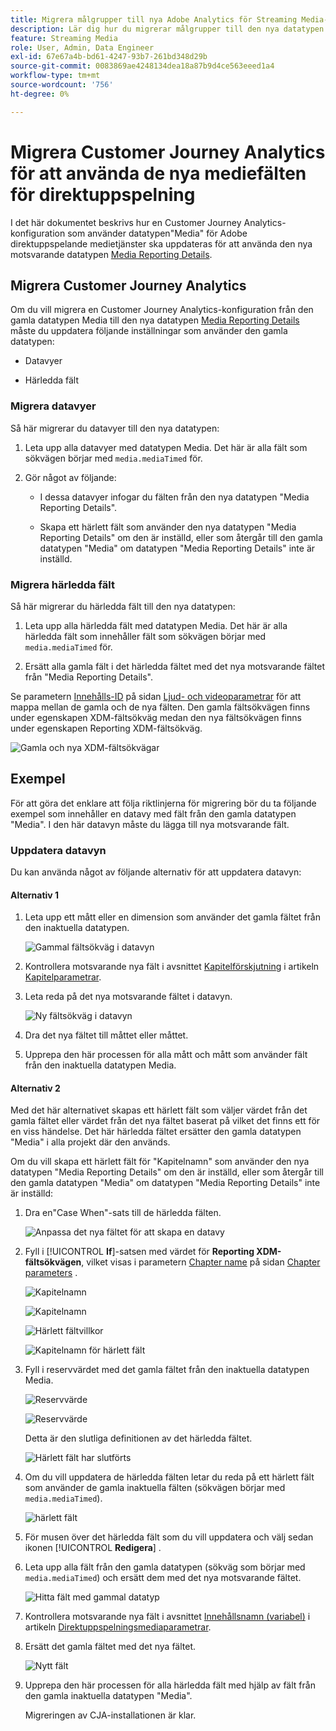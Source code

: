 ```yaml
---
title: Migrera målgrupper till nya Adobe Analytics för Streaming Media-datatyp
description: Lär dig hur du migrerar målgrupper till den nya datatypen Adobe Analytics for Streaming Media
feature: Streaming Media
role: User, Admin, Data Engineer
exl-id: 67e67a4b-bd61-4247-93b7-261bd348d29b
source-git-commit: 0083869ae4248134dea18a87b9d4ce563eeed1a4
workflow-type: tm+mt
source-wordcount: '756'
ht-degree: 0%

---
```


# Migrera Customer Journey Analytics för att använda de nya mediefälten för direktuppspelning

I det här dokumentet beskrivs hur en Customer Journey Analytics-konfiguration som använder datatypen&quot;Media&quot; för Adobe direktuppspelande medietjänster ska uppdateras för att använda den nya motsvarande datatypen [Media Reporting Details](https://experienceleague.adobe.com/sv/docs/experience-platform/xdm/data-types/media-reporting-details).

## Migrera Customer Journey Analytics

Om du vill migrera en Customer Journey Analytics-konfiguration från den gamla datatypen Media till den nya datatypen [Media Reporting Details](https://experienceleague.adobe.com/sv/docs/experience-platform/xdm/data-types/media-reporting-details) måste du uppdatera följande inställningar som använder den gamla datatypen:

* Datavyer

* Härledda fält

### Migrera datavyer

Så här migrerar du datavyer till den nya datatypen:

1. Leta upp alla datavyer med datatypen Media. Det här är alla fält som sökvägen börjar med `media.mediaTimed` för.

1. Gör något av följande:

   * I dessa datavyer infogar du fälten från den nya datatypen &quot;Media Reporting Details&quot;.

   * Skapa ett härlett fält som använder den nya datatypen &quot;Media Reporting Details&quot; om den är inställd, eller som återgår till den gamla datatypen &quot;Media&quot; om datatypen &quot;Media Reporting Details&quot; inte är inställd.

### Migrera härledda fält

Så här migrerar du härledda fält till den nya datatypen:

1. Leta upp alla härledda fält med datatypen Media. Det här är alla härledda fält som innehåller fält som sökvägen börjar med `media.mediaTimed` för.

1. Ersätt alla gamla fält i det härledda fältet med det nya motsvarande fältet från &quot;Media Reporting Details&quot;.

Se parametern [Innehålls-ID](https://experienceleague.adobe.com/sv/docs/media-analytics/using/implementation/variables/audio-video-parameters#content-id) på sidan [Ljud- och videoparametrar](https://experienceleague.adobe.com/sv/docs/media-analytics/using/implementation/variables/audio-video-parameters) för att mappa mellan de gamla och de nya fälten. Den gamla fältsökvägen finns under egenskapen XDM-fältsökväg medan den nya fältsökvägen finns under egenskapen Reporting XDM-fältsökväg.

![Gamla och nya XDM-fältsökvägar](assets/field-paths-updated.jpeg)

## Exempel

För att göra det enklare att följa riktlinjerna för migrering bör du ta följande exempel som innehåller en datavy med fält från den gamla datatypen &quot;Media&quot;. I den här datavyn måste du lägga till nya motsvarande fält.

### Uppdatera datavyn

Du kan använda något av följande alternativ för att uppdatera datavyn:

#### Alternativ 1

1. Leta upp ett mått eller en dimension som använder det gamla fältet från den inaktuella datatypen.

   ![Gammal fältsökväg i datavyn](assets/old-field-data-view.jpeg)

1. Kontrollera motsvarande nya fält i avsnittet [Kapitelförskjutning](https://experienceleague.adobe.com/sv/docs/media-analytics/using/implementation/variables/chapter-parameters#chapter-offset) i artikeln [Kapitelparametrar](https://experienceleague.adobe.com/sv/docs/media-analytics/using/implementation/variables/chapter-parameters).

1. Leta reda på det nya motsvarande fältet i datavyn.

   ![Ny fältsökväg i datavyn](assets/new-field-data-view.jpeg)

1. Dra det nya fältet till måttet eller måttet.

1. Upprepa den här processen för alla mått och mått som använder fält från den inaktuella datatypen Media.

#### Alternativ 2

Med det här alternativet skapas ett härlett fält som väljer värdet från det gamla fältet eller värdet från det nya fältet baserat på vilket det finns ett för en viss händelse. Det här härledda fältet ersätter den gamla datatypen &quot;Media&quot; i alla projekt där den används.

Om du vill skapa ett härlett fält för &quot;Kapitelnamn&quot; som använder den nya datatypen &quot;Media Reporting Details&quot; om den är inställd, eller som återgår till den gamla datatypen &quot;Media&quot; om datatypen &quot;Media Reporting Details&quot; inte är inställd:

1. Dra en&quot;Case When&quot;-sats till de härledda fälten.

   ![Anpassa det nya fältet för att skapa en datavy](assets/create-derived-field2.jpeg)

1. Fyll i [!UICONTROL **If**]-satsen med värdet för **Reporting XDM-fältsökvägen**, vilket visas i parametern [Chapter name](https://experienceleague.adobe.com/sv/docs/media-analytics/using/implementation/variables/chapter-parameters#chapter-name) på sidan [Chapter parameters](https://experienceleague.adobe.com/sv/docs/media-analytics/using/implementation/variables/chapter-parameters) .

   ![Kapitelnamn](assets/chapter-name.jpeg)

   ![Kapitelnamn](assets/chapter-name2.jpeg)

   ![Härlett fältvillkor](assets/derived-field-condition.jpeg)

   ![Kapitelnamn för härlett fält](assets/derived-field-chapter-name.jpeg)

1. Fyll i reservvärdet med det gamla fältet från den inaktuella datatypen Media.

   ![Reservvärde](assets/fallback-value.jpeg)

   ![Reservvärde](assets/fallback-value2.jpeg)

   Detta är den slutliga definitionen av det härledda fältet.

   ![Härlett fält har slutförts](assets/derived-field-complete.jpeg)

1. Om du vill uppdatera de härledda fälten letar du reda på ett härlett fält som använder de gamla inaktuella fälten (sökvägen börjar med `media.mediaTimed`).

   ![härlett fält](assets/old-derived-field.jpeg)

1. För musen över det härledda fält som du vill uppdatera och välj sedan ikonen [!UICONTROL **Redigera**] .

1. Leta upp alla fält från den gamla datatypen (sökväg som börjar med `media.mediaTimed`) och ersätt dem med det nya motsvarande fältet.

   ![Hitta fält med gammal datatyp](assets/locate-fields-with-old-datatype.jpeg)

1. Kontrollera motsvarande nya fält i avsnittet [Innehållsnamn (variabel)](https://experienceleague.adobe.com/sv/docs/media-analytics/using/implementation/variables/audio-video-parameters#content-name-variable) i artikeln [Direktuppspelningsmediaparametrar](https://experienceleague.adobe.com/sv/docs/media-analytics/using/implementation/variables/audio-video-parameters#content-name-variable).

1. Ersätt det gamla fältet med det nya fältet.

   ![Nytt fält](assets/derived-field-new.jpeg)

1. Upprepa den här processen för alla härledda fält med hjälp av fält från den gamla inaktuella datatypen &quot;Media&quot;.

   Migreringen av CJA-installationen är klar.
